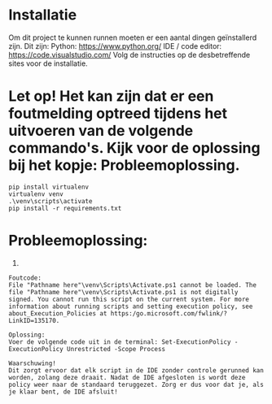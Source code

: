 # Installatie
Om dit project te kunnen runnen moeten er een aantal dingen geïnstallerd zijn. Dit zijn:
Python: https://www.python.org/
IDE / code editor: https://code.visualstudio.com/
Volg de instructies op de desbetreffende sites voor de installatie.

# Let op! Het kan zijn dat er een foutmelding optreed tijdens het uitvoeren van de volgende commando's. Kijk voor de oplossing bij het kopje: Probleemoplossing.
```
pip install virtualenv
virtualenv venv
.\venv\scripts\activate
pip install -r requirements.txt
```


# Probleemoplossing:
1. 
```
Foutcode:
File "Pathname here"\venv\Scripts\Activate.ps1 cannot be loaded. The file "Pathname here"\venv\Scripts\Activate.ps1 is not digitally signed. You cannot run this script on the current system. For more information about running scripts and setting execution policy, see about_Execution_Policies at https:/go.microsoft.com/fwlink/?LinkID=135170.

Oplossing:
Voer de volgende code uit in de terminal: Set-ExecutionPolicy -ExecutionPolicy Unrestricted -Scope Process

Waarschuwing!
Dit zorgt ervoor dat elk script in de IDE zonder controle gerunned kan worden, zolang deze draait. Nadat de IDE afgesloten is wordt deze policy weer naar de standaard teruggezet. Zorg er dus voor dat je, als je klaar bent, de IDE afsluit!
```